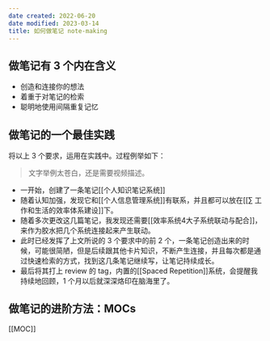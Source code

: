 ```yaml
---
date created: 2022-06-20
date modified: 2023-03-14
title: 如何做笔记 note-making
---
```


## 做笔记有 3 个内在含义

- 创造和连接你的想法
- 着重于对笔记的检索
- 聪明地使用间隔重复记忆

## 做笔记的一个最佳实践

将以上 3 个要求，运用在实践中。过程例举如下：

 > 文字举例太苍白，还是需要视频描述。

- 一开始，创建了一条笔记[[个人知识笔记系统]]
- 随着认知加强，发现它和[[个人信息管理系统]]有联系，并且都可以放在[[∑ 工作和生活的效率体系建设]]下。
- 随着多次更改这几篇笔记，我发现还需要[[效率系统4大子系统联动与配合]]，来作为胶水把几个系统连接起来产生联动。
- 此时已经发挥了上文所说的 3 个要求中的前 2 个，一条笔记创造出来的时候，可能很简陋，但是后续跟其他卡片知识，不断产生连接，并且每次都是通过快速检索的方式，找到这几条笔记继续写，让笔记持续成长。
- 最后将其打上 review 的 tag，内置的[[Spaced Repetition]]系统，会提醒我持续地回顾，1 个月以后就深深烙印在脑海里了。

## 做笔记的进阶方法：MOCs

[[MOC]]

